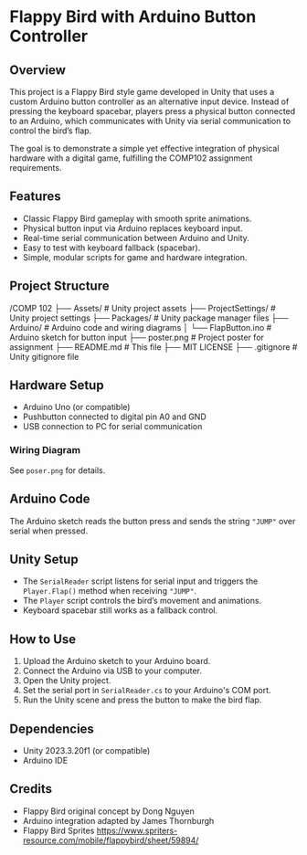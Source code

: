 # Flappy Bird with Arduino Button Controller

## Overview
This project is a Flappy Bird style game developed in Unity that uses a custom Arduino button controller as an alternative input device. Instead of pressing the keyboard spacebar, players press a physical button connected to an Arduino, which communicates with Unity via serial communication to control the bird’s flap.

The goal is to demonstrate a simple yet effective integration of physical hardware with a digital game, fulfilling the COMP102 assignment requirements.

## Features
- Classic Flappy Bird gameplay with smooth sprite animations.
- Physical button input via Arduino replaces keyboard input.
- Real-time serial communication between Arduino and Unity.
- Easy to test with keyboard fallback (spacebar).
- Simple, modular scripts for game and hardware integration.

## Project Structure
/COMP 102
├── Assets/ # Unity project assets
├── ProjectSettings/ # Unity project settings
├── Packages/ # Unity package manager files
├── Arduino/ # Arduino code and wiring diagrams
│ └── FlapButton.ino # Arduino sketch for button input
├── poster.png # Project poster for assignment
├── README.md # This file
├── MIT LICENSE
├── .gitignore # Unity gitignore file

## Hardware Setup
- Arduino Uno (or compatible)
- Pushbutton connected to digital pin A0 and GND
- USB connection to PC for serial communication

### Wiring Diagram
See `poser.png` for details.

## Arduino Code
The Arduino sketch reads the button press and sends the string `"JUMP"` over serial when pressed.

## Unity Setup
- The `SerialReader` script listens for serial input and triggers the `Player.Flap()` method when receiving `"JUMP"`.
- The `Player` script controls the bird’s movement and animations.
- Keyboard spacebar still works as a fallback control.

## How to Use
1. Upload the Arduino sketch to your Arduino board.
2. Connect the Arduino via USB to your computer.
3. Open the Unity project.
4. Set the serial port in `SerialReader.cs` to your Arduino's COM port.
5. Run the Unity scene and press the button to make the bird flap.

## Dependencies
- Unity 2023.3.20f1 (or compatible)
- Arduino IDE

## Credits
- Flappy Bird original concept by Dong Nguyen
- Arduino integration adapted by James Thornburgh
- Flappy Bird Sprites https://www.spriters-resource.com/mobile/flappybird/sheet/59894/
